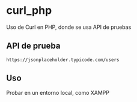 # curl_php
Uso de Curl en PHP, donde se usa API de pruebas


## API de prueba

~~~~
https://jsonplaceholder.typicode.com/users
~~~~

## Uso

Probar en un entorno local, como XAMPP
